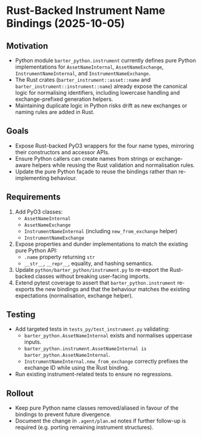 # Rust-Backed Instrument Name Bindings (2025-10-05)

## Motivation
- Python module `barter_python.instrument` currently defines pure Python implementations for
  `AssetNameInternal`, `AssetNameExchange`, `InstrumentNameInternal`, and
  `InstrumentNameExchange`.
- The Rust crates (`barter_instrument::asset::name` and `barter_instrument::instrument::name`)
  already expose the canonical logic for normalising identifiers, including lowercase handling
  and exchange-prefixed generation helpers.
- Maintaining duplicate logic in Python risks drift as new exchanges or naming rules are added
  in Rust.

## Goals
- Expose Rust-backed PyO3 wrappers for the four name types, mirroring their constructors and
  accessor APIs.
- Ensure Python callers can create names from strings or exchange-aware helpers while reusing the
  Rust validation and normalisation rules.
- Update the pure Python façade to reuse the bindings rather than re-implementing behaviour.

## Requirements
1. Add PyO3 classes:
   - `AssetNameInternal`
   - `AssetNameExchange`
   - `InstrumentNameInternal` (including `new_from_exchange` helper)
   - `InstrumentNameExchange`
2. Expose properties and dunder implementations to match the existing pure Python API:
   - `.name` property returning `str`
   - `__str__`, `__repr__`, equality, and hashing semantics.
3. Update `python/barter_python/instrument.py` to re-export the Rust-backed classes without
   breaking user-facing imports.
4. Extend pytest coverage to assert that `barter_python.instrument` re-exports the new bindings
   and that the behaviour matches the existing expectations (normalisation, exchange helper).

## Testing
- Add targeted tests in `tests_py/test_instrument.py` validating:
  - `barter_python.AssetNameInternal` exists and normalises uppercase inputs.
  - `barter_python.instrument.AssetNameInternal is barter_python.AssetNameInternal`.
  - `InstrumentNameInternal.new_from_exchange` correctly prefixes the exchange ID while using the
    Rust binding.
- Run existing instrument-related tests to ensure no regressions.

## Rollout
- Keep pure Python name classes removed/aliased in favour of the bindings to prevent future
  divergence.
- Document the change in `.agent/plan.md` notes if further follow-up is required (e.g. porting
  remaining instrument structures).
